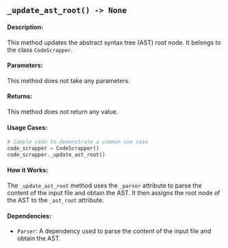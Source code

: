 ## `_update_ast_root() -> None`

#### Description:
This method updates the abstract syntax tree (AST) root node. It belongs to the class `CodeScrapper`.

#### Parameters:
This method does not take any parameters.

#### Returns:
This method does not return any value.

#### Usage Cases:

```python
# Sample code to demonstrate a common use case
code_scrapper = CodeScrapper()
code_scrapper._update_ast_root()
```

#### How it Works:
The `_update_ast_root` method uses the `_parser` attribute to parse the content of the input file and obtain the AST. It then assigns the root node of the AST to the `_ast_root` attribute.

#### Dependencies:
- `Parser`: A dependency used to parse the content of the input file and obtain the AST.